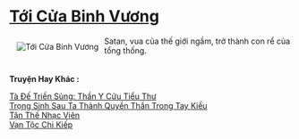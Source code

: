 <a href="https://truyenwiki.net/toi-cua-binh-vuong.36104/" title="Tới Cửa Binh Vương"><h1>Tới Cửa Binh Vương</h1></a><div style="display:table"><img align="right" style="float: left; padding: 10px;" src="https://truyenwiki.net/a/img/str/src/36104.jpg" alt="Tới Cửa Binh Vương">Satan, vua của thế giới ngầm, trở thành con rể của tổng thống.</div><p><br><b>Truyện Hay Khác :</b></p><a href="https://truyenwiki.net/ta-de-trien-sung-than-y-cuu-tieu-thu.35512/" alt="Tà Đế Triền Sủng: Thần Y Cửu Tiểu Thư">Tà Đế Triền Sủng: Thần Y Cửu Tiểu Thư</a><br/><a href="https://sangtacviet.wordpress.com/2020/10/22/trong-sinh-sau-ta-thanh-quyen-than-trong-tay-kieu/" alt="Trọng Sinh Sau Ta Thành Quyền Thần Trong Tay Kiều">Trọng Sinh Sau Ta Thành Quyền Thần Trong Tay Kiều</a><br/><a href="https://sangtacviet.wordpress.com/2020/10/22/tan-the-nhac-vien/" alt="Tận Thế Nhạc Viên">Tận Thế Nhạc Viên</a><br/><a href="https://sangtacviet.wordpress.com/2020/10/22/van-toc-chi-kiep/" alt="Vạn Tộc Chi Kiếp">Vạn Tộc Chi Kiếp</a><br/>